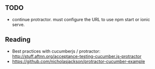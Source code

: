 
## TODO

- continue protractor. must configure the URL to use npm start or ionic serve.

## Reading

- Best practices with cucumberjs / protractor: http://stuff.aftnn.org/acceptance-testing-cucumber.js-protractor
- https://github.com/nicholasjackson/protractor-cucumber-example
